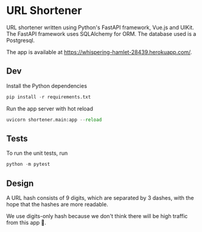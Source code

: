 # URL Shortener

URL shortener written using Python's FastAPI framework, Vue.js and UIKit. The FastAPI framework uses SQLAlchemy for ORM. The database used is a Postgresql. 

The app is available at https://whispering-hamlet-28439.herokuapp.com/.

## Dev

Install the Python dependencies

```python
pip install -r requirements.txt
```

Run the app server with hot reload

```python
uvicorn shortener.main:app --reload  
```

## Tests

To run the unit tests, run

```python
python -m pytest
```

## Design

A URL hash consists of 9 digits, which are separated by 3 dashes, with the hope that the hashes are more readable.

We use digits-only hash because we don't think there will be high traffic from this app 🙂.
